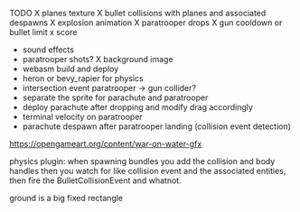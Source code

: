 TODO
X planes texture
X bullet collisions with planes and associated despawns
X explosion animation
X paratrooper drops
X gun cooldown or bullet limit
x score
* sound effects
* paratrooper shots?
X background image
* webasm build and deploy
* heron or bevy_rapier for physics
* intersection event paratrooper -> gun collider?
* separate the sprite for parachute and paratrooper
* deploy parachute after dropping and modify drag accordingly
* terminal velocity on paratrooper
* parachute despawn after paratrooper landing (collision event detection)


https://opengameart.org/content/war-on-water-gfx


physics plugin: when spawning bundles you add the collision and body handles
then you watch for like collision event and the associated entities,
then fire the BulletCollisionEvent and whatnot.

ground is a big fixed rectangle
